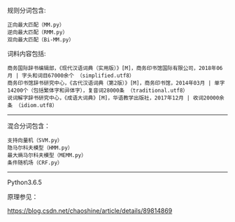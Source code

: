 规则分词包含:

    正向最大匹配（MM.py）
    逆向最大匹配（RMM.py）
    双向最大匹配（Bi-MM.py）

词料内容包括:

    商务国际辞书编辑部，《现代汉语词典（实用版）》[M]，商务印书馆国际有限公司，2018年06月 | 字头和词目67000余个 （simplified.utf8）
    商务印书馆辞书研究中心，《古代汉语词典（第2版）》[M]，商务印书馆，2014年03月 | 单字14200个（包括繁体字和异体字），复音词28000条 （traditional.utf8）
    说词解字辞书研究中心，《成语大词典》[M]，华语教学出版社，2017年12月 | 收词20000余条 （idiom.utf8）

---

混合分词包含：

    支持向量机（SVM.py）
    隐马尔科夫模型（HMM.py）
    最大熵马尔科夫模型（MEMM.py）
    条件随机场（CRF.py）

---

Python3.6.5

原理参见：

https://blog.csdn.net/chaoshine/article/details/89814869
